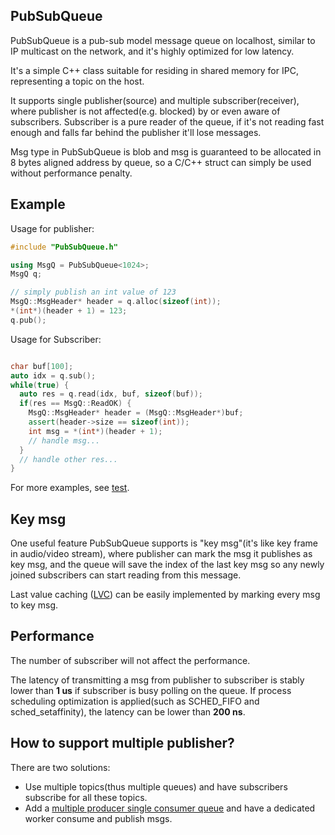## PubSubQueue
PubSubQueue is a pub-sub model message queue on localhost, similar to IP multicast on the network, and it's highly optimized for low latency.

It's a simple C++ class suitable for residing in shared memory for IPC, representing a topic on the host.

It supports single publisher(source) and multiple subscriber(receiver), where publisher is not affected(e.g. blocked) by or even aware of subscribers. Subscriber is a pure reader of the queue, if it's not reading fast enough and falls far behind the publisher it'll lose messages.

Msg type in PubSubQueue is blob and msg is guaranteed to be allocated in 8 bytes aligned address by queue, so a C/C++ struct can simply be used without performance penalty.

## Example
Usage for publisher:
```c++
#include "PubSubQueue.h"

using MsgQ = PubSubQueue<1024>;
MsgQ q;

// simply publish an int value of 123
MsgQ::MsgHeader* header = q.alloc(sizeof(int));
*(int*)(header + 1) = 123;
q.pub();
```

Usage for Subscriber:
```c++

char buf[100];
auto idx = q.sub();
while(true) {
  auto res = q.read(idx, buf, sizeof(buf));
  if(res == MsgQ::ReadOK) {
    MsgQ::MsgHeader* header = (MsgQ::MsgHeader*)buf;
    assert(header->size == sizeof(int));
    int msg = *(int*)(header + 1);
    // handle msg...
  }
  // handle other res...
}
```
For more examples, see [test](https://github.com/MengRao/IPC_PubSub/tree/master/test).

## Key msg
One useful feature PubSubQueue supports is "key msg"(it's like key frame in audio/video stream), where publisher can mark the msg it publishes as key msg, and the queue will save the index of the last key msg so any newly joined subscribers can start reading from this message.

Last value caching ([LVC](https://www.safaribooksonline.com/library/view/zeromq/9781449334437/ch05s03.html)) can be easily implemented by marking every msg to key msg.

## Performance
The number of subscriber will not affect the performance. 

The latency of transmitting a msg from publisher to subscriber is stably lower than **1 us** if subscriber is busy polling on the queue. If process scheduling optimization is applied(such as SCHED_FIFO and sched_setaffinity), the latency can be lower than **200 ns**.

## How to support multiple publisher?
There are two solutions:
 * Use multiple topics(thus multiple queues) and have subscribers subscribe for all these topics.
 * Add a [multiple producer single consumer queue](https://github.com/MengRao/MPSC_Queue) and have a dedicated worker consume and publish msgs.
